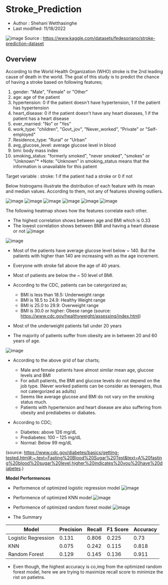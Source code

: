 # Stroke_Prediction
- Author : Shehani Wetthasinghe
- Last modified: 11/18/2022

![image](https://user-images.githubusercontent.com/50593017/200030044-6d5a4985-db9a-430a-bb79-5007dc8ba86a.png)
Source : https://www.kaggle.com/datasets/fedesoriano/stroke-prediction-dataset

## Overview
According to the World Health Organization (WHO) stroke is the 2nd leading cause of death in the world. The goal of this study is to predict the chance of having a stroke based on following features;

1. gender: "Male", "Female" or "Other"
2. age: age of the patient
3. hypertension: 0 if the patient doesn't have hypertension, 1 if the patient has hypertension
4. heart_disease: 0 if the patient doesn't have any heart diseases, 1 if the patient has a heart disease
5. ever_married: "No" or "Yes"
6. work_type: "children", "Govt_jov", "Never_worked", "Private" or "Self-employed"
7. Residence_type: "Rural" or "Urban"
8. avg_glucose_level: average glucose level in blood
9. bmi: body mass index
10. smoking_status: "formerly smoked", "never smoked", "smokes" or "Unknown"*
*Note: "Unknown" in smoking_status means that the information is unavailable for this patient

Target variable : stroke: 1 if the patient had a stroke or 0 if not

Below histrogams illustrate the distribution of each feature with its mean and median values.
According to them, not any of features showing outliers.

![image](https://user-images.githubusercontent.com/50593017/202753632-0dc3c07c-5885-4b81-9cce-7ea54a3b40b3.png)
![image](https://user-images.githubusercontent.com/50593017/202753661-564c96be-7cea-4ac9-b351-664bf6e6c4ec.png)
![image](https://user-images.githubusercontent.com/50593017/202753679-e8fe6881-2064-402a-8d6d-f486f69c4d23.png)
![image](https://user-images.githubusercontent.com/50593017/202753697-ca229645-cbf2-40c3-a9ab-6edc3ea2c9ff.png)
![image](https://user-images.githubusercontent.com/50593017/202753720-3e2ad6ed-6ef1-4f51-a1ec-f8d5f0a392c0.png)
![image](https://user-images.githubusercontent.com/50593017/202753756-6120676d-6bd2-47cb-893c-a9ea1ccd839d.png)


The following heatmap shows how the features correlate each other.
  - The highest correlation shows between age and BMI which is 0.33
  - The lowest correlation shows between BMI and having a heart disease or not
![image](https://user-images.githubusercontent.com/50593017/202748908-dc8f9cf0-d35d-46ad-8457-2f30208627ab.png)

![image](https://user-images.githubusercontent.com/50593017/202754577-f36c6e50-a83b-4552-8745-7c5d4b4820d1.png)

- Most of the patients have average glucose level below ~ 140. But the patients with higher than 140 are increasing with as the age increment.
- Everyone with stroke fall above the age of 40 years.
- Most of patients are below the ~ 50 level of BMI.
- According to the CDC, patients can be catergorized as;
  - BMI is less than 18.5: Underweight range
  - BMI is 18.5 to 24.9: Healthy Weight range
  - BMI is 25.0 to 29.9: Overweight range
  - BMI is 30.0 or higher: Obese range
(source: https://www.cdc.gov/healthyweight/assessing/index.html)

- Most of the underweight patients fall under 20 years
- The majority of patients suffer from obesity are in between 20 and 60 years of age.

![image](https://user-images.githubusercontent.com/50593017/202755071-3dcb0f7c-3738-434a-91ea-8cc803df457c.png)

- According to the above grid of bar charts;

  - Male and female patients have almost similar mean age, glucose levels and BMI
  - For adult patients, the BMI and glucose levels do not depend on the job type. (Never worked patients can be consider as teenagers, thus not catergorized as adults)
  - Seems like average glucose and BMI do not vary on the smoking status much.
  - Patients with hypertension and heart disease are also suffering from obesity and prediabetes or diabates.

- According to CDC;
  - Diabetes: above 126 mg/dL
  - Prediabetes: 100 – 125 mg/dL
  - Normal: Below 99 mg/dL
 
(source: https://www.cdc.gov/diabetes/basics/getting-tested.html#:~:text=Fasting%20Blood%20Sugar%20Test&text=A%20fasting%20blood%20sugar%20level,higher%20indicates%20you%20have%20diabetes.)

**Model Performences**
- Performence of optimized logistic regression model
![image](https://user-images.githubusercontent.com/50593017/202756102-13ec4ad0-bde4-4c25-9e8a-d0a3c0d788a2.png)

- Performence of optimized KNN model
![image](https://user-images.githubusercontent.com/50593017/202756215-b4f824fa-a7e7-4bd5-b41e-c4df294846d9.png)

- Performence of optimized random forest model
![image](https://user-images.githubusercontent.com/50593017/202756350-2e748852-eac7-4af5-bc53-367af7539f06.png)

- The Summary

|Model|Precision|Recall|F1 Score|Accuracy|
|---|---|---|---|---|
|Logistic Regression|0\.131|0\.806|0\.225|0\.73|
|KNN|0\.075|0\.242|0\.115|0\.818|
|Random Forest|0\.129|0\.145|0\.136|0\.911|

- Even though, the highest accuracy is co,img from the optimized random forest model, here we are trying to maximize recall score to minimize the rist on patietns.
